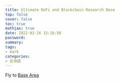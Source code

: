 ```yaml
---
title: Ultimate DeFi and Blockchain Research Base
top: false
cover: false
toc: true
mathjax: true
date: 2022-01-16 15:16:58
password:
summary:
tags:
- mark
categories:
- 区块链
---
```


Fly to [Base Area](https://github.com/OffcierCia/ultimate-defi-research-base#security--safety)